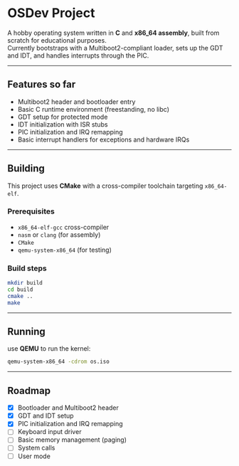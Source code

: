 # OSDev Project

A hobby operating system written in **C** and **x86_64 assembly**, built from scratch for educational purposes.  
Currently bootstraps with a Multiboot2-compliant loader, sets up the GDT and IDT, and handles interrupts through the PIC.

---

## Features so far
- Multiboot2 header and bootloader entry
- Basic C runtime environment (freestanding, no libc)
- GDT setup for protected mode
- IDT initialization with ISR stubs
- PIC initialization and IRQ remapping
- Basic interrupt handlers for exceptions and hardware IRQs

---

## Building
This project uses **CMake** with a cross-compiler toolchain targeting `x86_64-elf`.

### Prerequisites
- `x86_64-elf-gcc` cross-compiler
- `nasm` or `clang` (for assembly)
- `CMake`
- `qemu-system-x86_64` (for testing)

### Build steps
```bash
mkdir build
cd build
cmake ..
make
```

---

## Running
use **QEMU** to run the kernel:
```bash
qemu-system-x86_64 -cdrom os.iso
```

---

## Roadmap
- [x] Bootloader and Multiboot2 header
- [x] GDT and IDT setup
- [x] PIC initialization and IRQ remapping
- [ ] Keyboard input driver
- [ ] Basic memory management (paging)
- [ ] System calls
- [ ] User mode